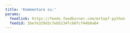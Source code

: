 ```yaml
---
title: 'Kommentare zu:'
params:
  feedlink: https://feeds.feedburner.com/mrtopf-python
  feedid: 3be7e329d3c7eb5134fc66fcf44b9a84
---
```

